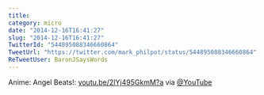 ```yaml
---
title: 
category: micro
date: "2014-12-16T16:41:27"
slug: "2014-12-16T16:41:27"
TwitterId: "544895088346660864"
TweetUrl: "https://twitter.com/mark_philpot/status/544895088346660864"
ReTweetUser: BaronJSaysWords
---
```


<i class="fa fa-retweet" aria-hidden="true"></i> Anime: Angel Beats!:
[youtu.be/2IYj495GkmM?a](http://youtu.be/2IYj495GkmM?a) via
[@YouTube](https://twitter.com/YouTube)
